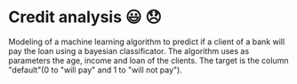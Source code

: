 # Credit analysis 😃 😞

Modeling of a machine learning algorithm to predict if a client of a bank will pay the loan using a bayesian classificator.
The algorithm uses as parameters the age, income and loan of the clients. The target is the column "default"(0 to "will pay" and 1 to "will not pay").


